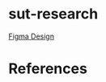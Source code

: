 # sut-research
[Figma Design](https://www.figma.com/file/1tq3bnVU2xBOAD508iLAjF/SUT-RESEARCH?node-id=0%3A1)

# References
